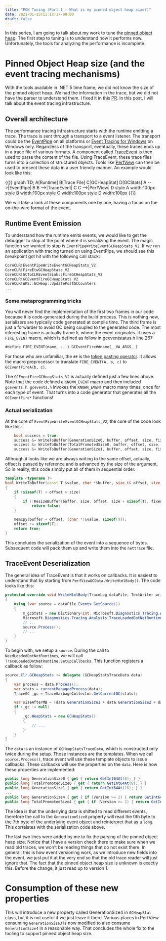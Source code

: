 ```yaml
---
title: "POH Tuning (Part 1 - What is my pinned object heap size?)"
date: 2021-01-15T11:18:17-08:00
draft: false
---
```


In this series, I am going to talk about my work to tune the [pinned object heap](https://github.com/dotnet/runtime/blob/master/docs/design/features/PinnedHeap.md). The first step to tuning is to understand how it performs now. Unfortunately, the tools for analyzing the performance is incomplete. 

# Pinned Object Heap size (and the event tracing mechanisms)
With the tools available in .NET 5 time frame, we did not know the size of the pinned object heap. We had the information in the trace, but we did not have the parser to understand them. I fixed it in this [PR](https://github.com/microsoft/perfview/pull/1295). In this post, I will talk about the event tracing infrastructure.

## Overall architecture

The performance tracing infrastructure starts with the runtime emitting a trace. The trace is sent through a transport to a event listener. The transport could be the [EventPipe](https://docs.microsoft.com/en-us/dotnet/core/diagnostics/eventpipe) on all platforms or [Event Tracing for Windows](https://docs.microsoft.com/en-us/windows-hardware/test/wpt/event-tracing-for-windows) on Windows only. Regardless of the transport, eventually, these traces ends up in a trace file of various formats. A component called [TraceEvent](https://github.com/microsoft/perfview/tree/master/src/TraceEvent) is then used to parse the content of the file. Using TraceEvent, these trace files turns into a collection of structured objects. Tools like [PerfView](https://github.com/Microsoft/perfview) can then be used to present these data in a user friendly manner. An example would look like this:

{{<mermaid>}}
graph TD;
    A[Runtime]
    B[Trace File]
    C[GCHeapStat]
    D[GCStats]
    A -->|EventPipe| B
    B -->|TraceEvent| C
    C -->|PerfView| D
    style A width:100px
    style B width:100px
    style C width:100px
    style D width:100px
{{</mermaid>}}

We will take a look at these components one by one, having a focus on the on-the-wire format of the event.

## Runtime Event Emission
To understand how the runtime emits events, we would like to get the debugger to stop at the point where it is serializing the event. The magic function we wanted to stop is `EventPipeWriteEventGCHeapStats_V2`. If we run an application with tracing turned on using EventPipe, we should see this breakpoint got hit with the following call stack:

```txt
CoreCLR!EventPipeWriteEventGCHeapStats_V2
CoreCLR!FireEtwGCHeapStats_V2
CoreCLR!GCToCLREventSink::FireGCHeapStats_V2
CoreCLR!GCEventFireGCHeapStats_V2
CoreCLR!WKS::GCHeap::UpdatePostGCCounters
...
```

### Some metaprogramming tricks
You will never find the implementation of the first two frames in our code because it is code-generated during the build process. This is nothing new, serializers are typically code generated at compile time. The third frame is just a forwarder to avoid GC being coupled to the generated code. The most interesting frame is actually frame 5, where the event originates. It uses a `FIRE_EVENT` macro, which is defined as follow in gceventstatus.h line 267:

```txt
#define FIRE_EVENT(name, ...) GCEventFire##name(__VA_ARGS__)
```

For those who are unfamiliar, the `##` is the [token pasting operator](https://docs.microsoft.com/en-us/cpp/preprocessor/token-pasting-operator-hash-hash?view=msvc-160). It allows the macro preprocessor to translate `FIRE_EVENT(A, b, c)` to `GCEventFireA(b, c)`.

The `GCEventFireGCHeapStats_V2` is actually defined just a few lines above. Note that the code defined a `KNOWN_EVENT` macro and then included `gcevents.h`. `gcevents.h` invokes the `KNOWN_EVENT` macro many times, once for each type of event. That turns into a code generator that generates all the `GCEventFire*` functions!

### Actual serialization
At the core of `EventPipeWriteEventGCHeapStats_V2`, the core of the code look like this:

```c++
    bool success = true;
    success &= WriteToBuffer(GenerationSize0, buffer, offset, size, fixedBuffer);
    success &= WriteToBuffer(TotalPromotedSize0, buffer, offset, size, fixedBuffer);
    success &= WriteToBuffer(GenerationSize1, buffer, offset, size, fixedBuffer);
```

Although it looks like we are always writing to the same offset, actually, offset is passed by reference and is advanced by the size of the argument. So in reality, this code simply put all of them in sequential order.

```c++
template <typename T>
bool WriteToBuffer(const T &value, char *&buffer, size_t& offset, size_t& size, bool &fixedBuffer)
{
    if (sizeof(T) + offset > size)
    {
        if (!ResizeBuffer(buffer, size, offset, size + sizeof(T), fixedBuffer))
            return false;
    }

    memcpy(buffer + offset, (char *)&value, sizeof(T));
    offset += sizeof(T);
    return true;
}

```
This concludes the serialization of the event into a sequence of bytes. Subsequent code will pack them up and write them into the `nettrace` file.

## TraceEvent Deserialization
The general idea of TraceEvent is that it works on callbacks. It is easiest to understand that by starting from `PerfViewGCData.WriteHtmlBody()`. The code looks like this:

```c#
protected override void WriteHtmlBody(TraceLog dataFile, TextWriter writer, string fileName, TextWriter log)
{
    using (var source = dataFile.Events.GetSource())
    {
        m_gcStats = new Dictionary<int, Microsoft.Diagnostics.Tracing.Analysis.TraceProcess>();
        Microsoft.Diagnostics.Tracing.Analysis.TraceLoadedDotNetRuntimeExtensions.NeedLoadedDotNetRuntimes(source);
        // ...
        source.Process();
        // ...
    }
}
```

To begin with, we setup a `source`. During the call to `NeedLoadedDotNetRuntimes`, we will call `TraceLoadedDotNetRuntime.SetupCallbacks`. This function registers a callback as follow:

```c#
source.Clr.GCHeapStats += delegate (GCHeapStatsTraceData data)
{
    var process = data.Process();
    var stats = currentManagedProcess(data);
    TraceGC _gc = TraceGarbageCollector.GetCurrentGC(stats);

    var sizeAfterMB = (data.GenerationSize1 + data.GenerationSize2 + data.GenerationSize3 + data.GenerationSize4) / 1000000.0;
    if (_gc != null)
    {
        _gc.HeapStats = new GCHeapStats()
        {
            // ...
        }
    }
}
```
The `data` is an instance of `GCHeapStatsTraceData`, which is constructed only twice during the setup. Those instances are the templates. When we call `source.Process()`, trace event will use these template objects to issue callbacks. These callbacks will use the properties on the `data`. Here is how these properties are implemented:

```c#
public long GenerationSize0 { get { return GetInt64At(0); } }
public long TotalPromotedSize0 { get { return GetInt64At(8); } }
public long GenerationSize1 { get { return GetInt64At(16); } }
...
public long GenerationSize4 { get { if (Version >= 2) { return GetInt64At(94); } return 0; } }
public long TotalPromotedSize4 { get { if (Version >= 2) { return GetInt64At(102); } return 0; } }
```

The idea is that the underlying data is shifted to read different events, therefore the call to the `GenerationSize0` property will read the 0th byte to the 7th byte of the underlying event object and reinterpret that as a `long`. This correlates with the serialization code above.

The last two lines were added by me to fix the parsing of the pinned object heap size. Notice that I have a version check there to make sure when we read old traces, we won't be reading things that do not exist there. In general, this is how event versioning work, as we introduce new fields into the event, we just put it at the very end so that the old trace reader will just ignore that. The fact that the pinned object heap size is unknown is exactly this. Before the change, it just read up to version 1.

# Consumption of these new properties
This will introduce a new property called GenerationSize4 in `GCHeapStat` class, but it is not useful if we just leave it there. Various places in PerfView consuming `GenerationSize3` is now modified to also consume `GenerationSize4` in a reasonable way. That concludes the whole fix to the tooling to support pinned object heap size.